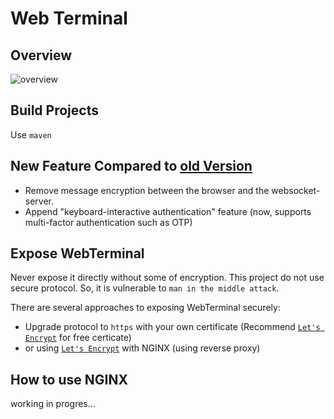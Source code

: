 # Web Terminal

## Overview

![overview](https://github.com/JinQ-git/WebTerminal/blob/master/doc/overview.png)

## Build Projects

Use `maven`

## New Feature Compared to [old Version](https://github.com/JinQ-git/WebTerminal)

- Remove message encryption between the browser and the websocket-server.
- Append "keyboard-interactive authentication" feature (now, supports multi-factor authentication such as OTP)

## Expose WebTerminal

Never expose it directly without some of encryption. This project do not use secure protocol. So, it is vulnerable to `man in the middle attack`.

There are several approaches to exposing WebTerminal securely:

- Upgrade protocol to `https` with your own certificate (Recommend [`Let's Encrypt`](https://letsencrypt.org/) for free certicate)
- or using [`Let's Encrypt`](https://letsencrypt.org/) with NGINX (using reverse proxy)

## How to use NGINX

working in progres...
